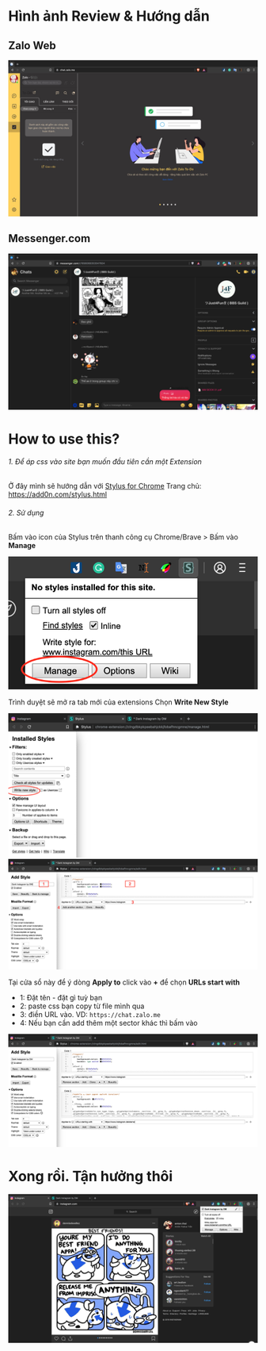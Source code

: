 # Hình ảnh Review & Hướng dẫn 

## Zalo Web
<img src="/img/zalo_ToDo.jpg">

## Messenger.com
<img src="/img/FMessenger.png">

# How to use this?

###### 1. Để áp css vào site bạn muốn đầu tiên cần một Extension
Ở đây mình sẽ hướng dẫn với [Stylus for Chrome](https://chrome.google.com/webstore/detail/stylus/clngdbkpkpeebahjckkjfobafhncgmne)
  Trang chủ: https://add0n.com/stylus.html

###### 2. Sử dụng
Bấm vào icon của Stylus trên thanh công cụ Chrome/Brave > Bấm vào **Manage**

<img src="/img/1.png">

Trình duyệt sẽ mở ra tab mới của extensions
Chọn **Write New Style** 

<img src="/img/2.png">




<img src="/img/3.png">

Tại cửa sổ này để ý dòng **Apply to** click vào **+** để chọn **URLs start with** 
- 1: Đặt tên - đặt gì tuỳ bạn
- 2: paste css bạn copy từ file mình qua
- 3: điền URL vào. VD: `https://chat.zalo.me`
- 4: Nếu bạn cần add thêm một sector khác thì bấm vào

<img src="/img/4.png">

# Xong rồi. Tận hưởng thôi

<img src="/img/instagram.png">

